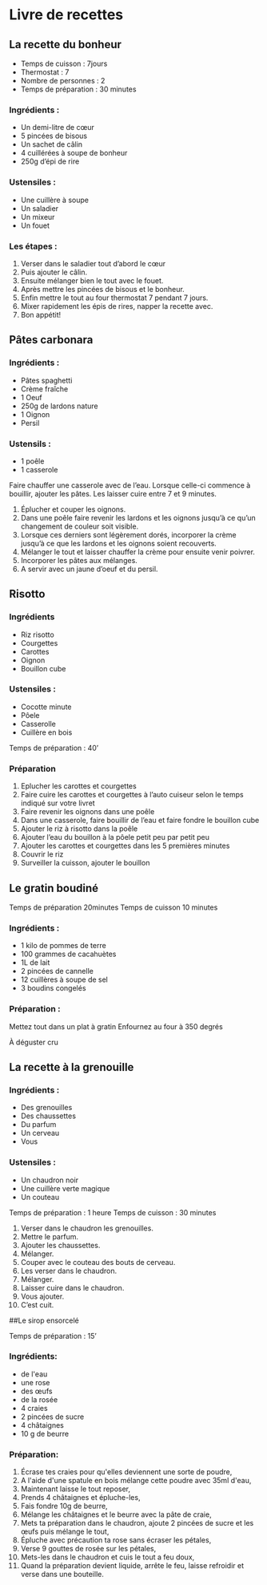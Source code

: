 # Livre de recettes

## La recette du bonheur

* Temps de cuisson : 7jours
* Thermostat : 7
* Nombre de personnes : 2
* Temps de préparation : 30 minutes

### Ingrédients :
* Un demi-litre de cœur
* 5 pincées de bisous
* Un sachet de câlin
* 4 cuillérées à soupe de bonheur
* 250g d’épi de rire

### Ustensiles :
* Une cuillère à soupe
* Un saladier
* Un mixeur
* Un fouet

### Les étapes :
1. Verser dans le saladier tout d’abord le cœur
2. Puis ajouter le câlin.
3. Ensuite mélanger bien le tout avec le fouet.
4. Après mettre les pincées de bisous et le bonheur.
5. Enfin mettre le tout au four thermostat 7 pendant 7 jours.
6. Mixer rapidement les épis de rires, napper la recette avec.
7. Bon appétit!


## Pâtes carbonara

### Ingrédients :
* Pâtes spaghetti
* Crème fraîche
* 1 Oeuf
* 250g de lardons nature
* 1 Oignon
* Persil

### Ustensils : 
* 1 poêle
* 1 casserole

Faire chauffer une casserole avec de l’eau. Lorsque celle-ci commence à bouillir, ajouter les pâtes. Les laisser cuire entre 7 et 9 minutes.

1. Éplucher et couper les oignons. 
2. Dans une poêle faire revenir les lardons et les oignons jusqu’à ce qu’un changement de couleur soit visible.
3. Lorsque ces derniers sont légèrement dorés, incorporer la crème jusqu’à ce que les lardons et les oignons soient recouverts.
4. Mélanger le tout et laisser chauffer la crème pour ensuite venir poivrer.
5. Incorporer les pâtes aux mélanges.
6. A servir avec un jaune d’oeuf et du persil.  



## Risotto

### Ingrédients 
* Riz risotto
* Courgettes
* Carottes
* Oignon
* Bouillon cube

### Ustensiles :
* Cocotte minute
* Pôele
* Casserolle
* Cuillère en bois

Temps de préparation : 40’

### Préparation

1. Eplucher les carottes et courgettes
2. Faire cuire les carottes et courgettes à l’auto cuiseur selon le temps indiqué sur votre livret
3. Faire revenir les oignons dans une poêle 
4. Dans une casserole, faire bouillir de l’eau et faire fondre le bouillon cube
5. Ajouter le riz à risotto dans la poêle
6. Ajouter l’eau du bouillon à la pôele petit peu par petit peu
7. Ajouter les carottes et courgettes dans les 5 premières minutes
8. Couvrir le riz
9. Surveiller la cuisson, ajouter le bouillon

## Le gratin boudiné

Temps de préparation 20minutes
Temps de cuisson 10 minutes

### Ingrédients :

* 1 kilo de pommes de terre
* 100 grammes de cacahuètes
* 1L de lait
* 2 pincées de cannelle
* 12 cuillères à soupe de sel
* 3 boudins congelés

### Préparation : 

Mettez tout dans un plat à gratin
Enfournez au four à 350 degrés

À déguster cru






## La recette à la grenouille
### Ingrédients :
 
* Des grenouilles
* Des chaussettes 
* Du parfum
* Un cerveau
* Vous
 
### Ustensiles :
 
* Un chaudron noir
* Une cuillère verte magique
* Un couteau 
 
Temps de préparation : 1 heure
Temps de cuisson : 30 minutes
 
1. Verser dans le chaudron les grenouilles.
2. Mettre le parfum.
3. Ajouter les chaussettes.
4. Mélanger.
5. Couper avec le couteau des bouts de cerveau.
6. Les verser dans le chaudron.
7. Mélanger.
8. Laisser cuire dans le chaudron.
9. Vous ajouter.
10. C’est cuit.

##Le sirop ensorcelé

Temps de préparation : 15’

### Ingrédients:

* de l'eau
* une rose
* des œufs
* de la rosée
* 4 craies
* 2 pincées de sucre
* 4 châtaignes
* 10 g de beurre

### Préparation:

1. Écrase tes craies pour qu'elles deviennent une sorte de poudre,
2. A l'aide d'une spatule en bois mélange cette poudre avec 35ml d'eau,
3. Maintenant laisse le tout reposer,
4. Prends 4 châtaignes et épluche-les,
5. Fais fondre 10g de beurre,
6. Mélange les châtaignes et le beurre avec la pâte de craie,
7. Mets ta préparation dans le chaudron, ajoute 2 pincées de sucre et les œufs puis mélange le tout,
8. Épluche avec précaution ta rose sans écraser les pétales,
9. Verse 9 gouttes de rosée sur les pétales,
10. Mets-les dans le chaudron et cuis le tout a feu doux,
11. Quand la préparation devient liquide, arrête le feu, laisse refroidir et verse dans une bouteille.
